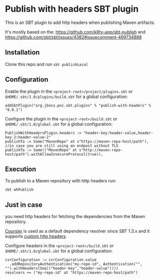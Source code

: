 Publish with headers SBT plugin
===============================

This is an SBT plugin to add http headers when publishing Maven artifacts.

It's mostly based on the: https://github.com/k8ty-app/sbt-publish and https://github.com/sbt/sbt/issues/4382#issuecomment-469734888

## Installation
Clone this repo and run `sbt publishLocal`

## Configuration
Enable the plugin in the `<project-root>/project/plugins.sbt` or `$HOME/.sbt/1.0/plugins/build.sbt` for a global configuration:
```
addSbtPlugin("org.jboss.pnc.sbt.plugins" % "publish-with-headers" % "0.0.1")
```

Configure the plugin in the `<project-root>/build.sbt` or `$HOME/.sbt/1.0/global.sbt` for a global configuration:
```
PublishWithHeadersPlugin.headers := "header-key:header-value,header-key-2:header-value-2"
publishTo := Some("MavenRepo" at s"https://maven-repo-host/path"),
//in case you are still using an endpoit without TLS
publishTo := Some(("MavenRepo" at s"http://maven-repo-host/path").withAllowInsecureProtocol(true)),
```

## Execution
To publish to a Maven repository with http headers run:

`sbt whPublish`

## Just in case
you need http headers for fetching the dependencies from the Maven repository.

[Coursier](https://get-coursier.io/docs/sbt-coursier) is used as a default dependency resolver since SBT 1.3.x
and it supports [custom http headers](https://github.com/coursier/sbt-coursier/pull/218). 

Configure headers in the `<project-root>/build.sbt` or `$HOME/.sbt/1.0/global.sbt` for a global configuration:
```
csrConfiguration := csrConfiguration.value
  .addRepositoryAuthentication("my-repo-id", Authentication("", "").withHeaders(Seq(("header-key","header-value"))))
resolvers += ("my-repo-id" at "https://maven-repo-host/path")
```